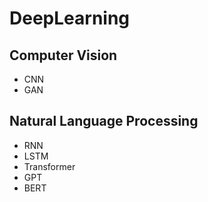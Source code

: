 # DeepLearning
## Computer Vision
- CNN
- GAN
## Natural Language Processing
- RNN
- LSTM
- Transformer
- GPT
- BERT